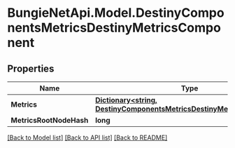# BungieNetApi.Model.DestinyComponentsMetricsDestinyMetricsComponent
## Properties

Name | Type | Description | Notes
------------ | ------------- | ------------- | -------------
**Metrics** | [**Dictionary&lt;string, DestinyComponentsMetricsDestinyMetricComponent&gt;**](DestinyComponentsMetricsDestinyMetricComponent.md) |  | [optional] 
**MetricsRootNodeHash** | **long** |  | [optional] 

[[Back to Model list]](../README.md#documentation-for-models) [[Back to API list]](../README.md#documentation-for-api-endpoints) [[Back to README]](../README.md)

